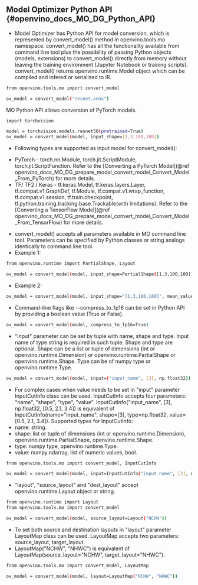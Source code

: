 ## Model Optimizer Python API {#openvino_docs_MO_DG_Python_API}

- Model Optimizer has Python API for model conversion, which is represented by convert_model() method in openvino.tools.mo namespace.
  convert_model() has all the functionality available from command line tool plus the possibility of passing Python objects (models, extensions) to convert_model() directly from memory without leaving the training environment (Jupyter Notebook or training scripts).
  convert_model() returns openvino.runtime.Model object which can be compiled and infered or serialized to IR.

```sh
from openvino.tools.mo import convert_model

ov_model = convert_model("resnet.onnx")
```

MO Python API allows conversion of PyTorch models.

```sh
import torchvision

model = torchvision.models.resnet50(pretrained=True)
ov_model = convert_model(model, input_shape=[1,3,100,100])
```

- Following types are supported as input model for convert_model():

* PyTorch - torch.nn.Module, torch.jit.ScriptModule, torch.jit.ScriptFunction. Refer to the [Converting a PyTorch Model](@ref openvino_docs_MO_DG_prepare_model_convert_model_Convert_Model_From_PyTorch) for more details.
* TF/ TF2 / Keras - tf.keras.Model, tf.keras.layers.Layer, tf.compat.v1.GraphDef, tf.Module, tf.compat.v1.wrap_function, tf.compat.v1.session, tf.train.checkpoint, tf.python.training.tracking.base.Trackable(with limitations). Refer to the [Converting a TensorFlow Model](@ref openvino_docs_MO_DG_prepare_model_convert_model_Convert_Model_From_TensorFlow) for more details.

- convert_model() accepts all parameters available in MO command line tool. Parameters can be specified by Python classes or string analogs identically to command line tool.
- Example 1:

```sh
from openvino.runtime import PartialShape, Layout

ov_model = convert_model(model, input_shape=PartialShape([1,3,100,100]), mean_values=[127, 127, 127], layout=Layout("NCHW"))
```

- Example 2:

```sh
ov_model = convert_model(model, input_shape="[1,3,100,100]", mean_values="[127,127,127]", layout="NCHW")
```

- Command-line flags like --compress_to_fp16 can be set in Python API by providing a boolean value (True or False).

```sh
ov_model = convert_model(model, compress_to_fp16=True)
```

- "input" parameter can be set by tuple with name, shape and type. Input name of type string is required in such tuple. Shape and type are optional. 
Shape can be a list or tuple of dimensions (int or openvino.runtime.Dimension) or openvino.runtime.PartialShape or openvino.runtime.Shape. Type can be of numpy type or openvino.runtime.Type.

```sh
ov_model = convert_model(model, input=("input_name", [3], np.float32))
```

- For complex cases when value needs to be set in "input" parameter InputCutInfo class can be used. InputCutInfo accepts four parameters: "name", "shape", "type", "value".
  InputCutInfo("input_name", [3], np.float32, [0.5, 2.1, 3.4]) is equivalent of InputCutInfo(name="input_name", shape=[3], type=np.float32, value=[0.5, 2.1, 3.4]).
  Supported types for InputCutInfo:
- name: string.
- shape: list or tuple of dimensions (int or openvino.runtime.Dimension), openvino.runtime.PartialShape, openvino.runtime.Shape.
- type: numpy type, openvino.runtime.Type.
- value: numpy.ndarray, list of numeric values, bool.

```sh
from openvino.tools.mo import convert_model, InputCutInfo

ov_model = convert_model(model, input=InputCutInfo("input_name", [3], np.float32, [0.5, 2.1, 3.4]))
```

- "layout", "source_layout" and "dest_layout" accept openvino.runtime.Layout object or string. 

```sh
from openvino.runtime import Layout
from openvino.tools.mo import convert_model

ov_model = convert_model(model, source_layout=Layout("NCHW"))
```

- To set both source and destination layouts in "layout" parameter LayoutMap class can be used. LayoutMap accepts two parameters: source_layout, target_layout.
- LayoutMap("NCHW", "NHWC") is equivalent of LayoutMap(source_layout="NCHW", target_layout="NHWC").

```sh
from openvino.tools.mo import convert_model, LayoutMap

ov_model = convert_model(model, layout=LayoutMap("NCHW", "NHWC"))
```
